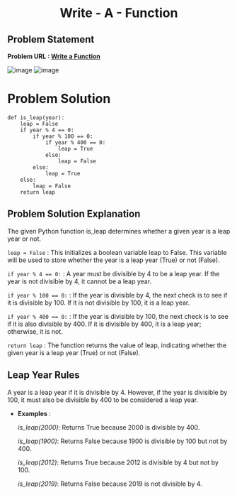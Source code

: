 <h1 align='center'>Write - A - Function</h1>

## Problem Statement 
**Problem URL : [Write a Function](https://www.hackerrank.com/challenges/write-a-function/problem?isFullScreen=true)**

![image](https://github.com/JawadSher/Python_Problems-HackerRank/assets/158135119/948fe625-a954-4995-99d8-0e04ad2860c7)
![image](https://github.com/JawadSher/Python_Problems-HackerRank/assets/158135119/d3ff1629-f71a-43e2-9a6b-974a2e9cd11b)


# Problem Solution 
```
def is_leap(year):
    leap = False
    if year % 4 == 0:
        if year % 100 == 0:
            if year % 400 == 0:
                leap = True
            else:
                leap = False
        else:
            leap = True
    else:
        leap = False
    return leap
```

## Problem Solution Explanation
The given Python function is_leap determines whether a given year is a leap year or not.

```leap = False``` : This initializes a boolean variable leap to False. This variable will be used to store whether the year is a leap year (True) or not (False).

```if year % 4 == 0:``` : A year must be divisible by 4 to be a leap year. If the year is not divisible by 4, it cannot be a leap year.

```if year % 100 == 0:``` : If the year is divisible by 4, the next check is to see if it is divisible by 100. If it is not divisible by 100, it is a leap year.

```if year % 400 == 0:``` : If the year is divisible by 100, the next check is to see if it is also divisible by 400. If it is divisible by 400, it is a leap year; otherwise, it is not.

```return leap``` : The function returns the value of leap, indicating whether the given year is a leap year (True) or not (False).

## Leap Year Rules
  A year is a leap year if it is divisible by 4. However, if the year is divisible by 100, it must also be divisible by 400 to be considered a leap year.
  - **Examples** :
    
      *is_leap(2000)*: Returns True because 2000 is divisible by 400.
    
      *is_leap(1900)*: Returns False because 1900 is divisible by 100 but not by 400.
    
      *is_leap(2012)*: Returns True because 2012 is divisible by 4 but not by 100.
    
      *is_leap(2019)*: Returns False because 2019 is not divisible by 4.

